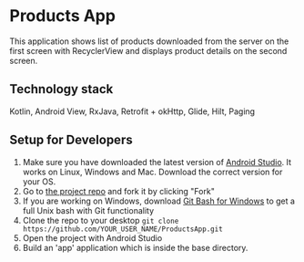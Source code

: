 # Products App

This application shows list of products downloaded from the server on the first screen with RecyclerView and displays product details on the second screen.


## Technology stack

Kotlin, Android View, RxJava, Retrofit + okHttp, Glide, Hilt, Paging


## Setup for Developers
1. Make sure you have downloaded the latest version of [Android Studio](https://developer.android.com/sdk/index.html). It works on Linux, Windows and Mac. Download the correct version for your OS.
2. Go to [the project repo](https://github.com/UstinovaUliana/ProductsApp) and fork it by clicking "Fork"
3. If you are working on Windows, download [Git Bash for Windows](https://git-for-windows.github.io/) to get a full Unix bash with Git functionality
4. Clone the repo to your desktop `git clone https://github.com/YOUR_USER_NAME/ProductsApp.git`
5. Open the project with Android Studio
6. Build an 'app' application which is inside the base directory.
